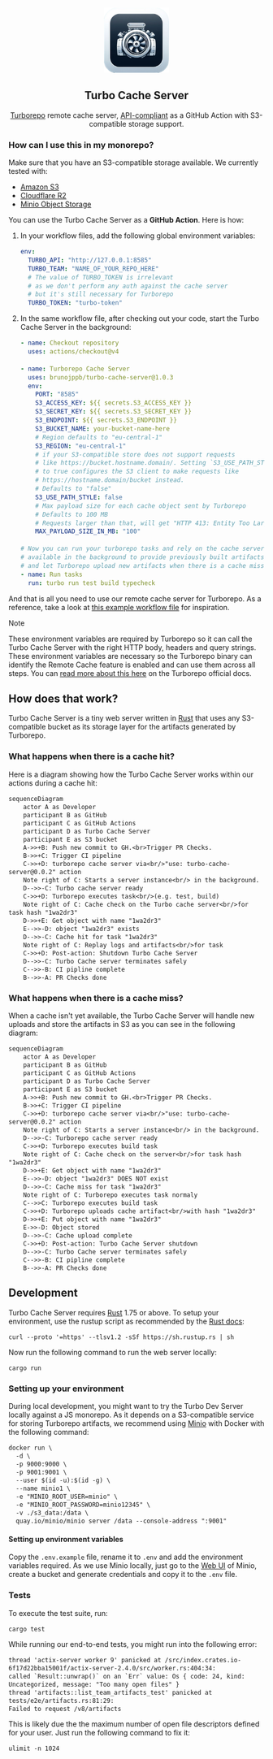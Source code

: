 <p align="center"><br><img src="./icon.png" width="128" height="128" alt="Turbo engine" /></p>
<h2 align="center">Turbo Cache Server</h2>
<p align="center">
  <a href="https://turbo.build/repo">Turborepo</a> remote cache server, <a href="https://turbo.build/repo/docs/core-concepts/remote-caching#self-hosting">API-compliant</a> as a GitHub Action with S3-compatible storage support.
</p>

### How can I use this in my monorepo?

Make sure that you have an S3-compatible storage available. We currently tested
with:

- [Amazon S3](https://aws.amazon.com/s3/)
- [Cloudflare R2](https://www.cloudflare.com/en-gb/developer-platform/r2/)
- [Minio Object Storage](https://min.io/)

You can use the Turbo Cache Server as a **GitHub Action**. Here is how:

1. In your workflow files, add the following global environment variables:

    ```yml
    env:
      TURBO_API: "http://127.0.0.1:8585"
      TURBO_TEAM: "NAME_OF_YOUR_REPO_HERE"
      # The value of TURBO_TOKEN is irrelevant
      # as we don't perform any auth against the cache server
      # but it's still necessary for Turborepo
      TURBO_TOKEN: "turbo-token"
    ```

1. In the same workflow file, after checking out your code,
start the Turbo Cache Server in the background:
    
    ```yml
    - name: Checkout repository
      uses: actions/checkout@v4
    
    - name: Turborepo Cache Server
      uses: brunojppb/turbo-cache-server@1.0.3
      env:
        PORT: "8585"
        S3_ACCESS_KEY: ${{ secrets.S3_ACCESS_KEY }}
        S3_SECRET_KEY: ${{ secrets.S3_SECRET_KEY }}
        S3_ENDPOINT: ${{ secrets.S3_ENDPOINT }}
        S3_BUCKET_NAME: your-bucket-name-here
        # Region defaults to "eu-central-1"
        S3_REGION: "eu-central-1"
        # if your S3-compatible store does not support requests
        # like https://bucket.hostname.domain/. Setting `S3_USE_PATH_STYLE`
        # to true configures the S3 client to make requests like
        # https://hostname.domain/bucket instead.
        # Defaults to "false"
        S3_USE_PATH_STYLE: false
        # Max payload size for each cache object sent by Turborepo
        # Defaults to 100 MB
        # Requests larger than that, will get "HTTP 413: Entity Too Large" errors
        MAX_PAYLOAD_SIZE_IN_MB: "100"
    
    # Now you can run your turborepo tasks and rely on the cache server
    # available in the background to provide previously built artifacts (cache hits)
    # and let Turborepo upload new artifacts when there is a cache miss.
    - name: Run tasks
      run: turbo run test build typecheck
    ```

And that is all you need to use our remote cache server for Turborepo. As a
reference, take a look at
[this example workflow file](https://github.com/brunojppb/turbo-decay/blob/main/.github/workflows/ci.yml)
for inspiration.

> [!NOTE]
> These environment variables are required by Turborepo so it can call
> the Turbo Cache Server with the right HTTP body, headers and query strings.
> These environment variables are necessary so the Turborepo binary can identify
> the Remote Cache feature is enabled and can use them across all steps. You can
> [read more about this here](https://turbo.build/repo/docs/ci#setup) on the
> Turborepo official docs.

## How does that work?

Turbo Cache Server is a tiny web server written in
[Rust](https://www.rust-lang.org/) that uses any S3-compatible bucket as its
storage layer for the artifacts generated by Turborepo.

### What happens when there is a cache hit?

Here is a diagram showing how the Turbo Cache Server works within our actions
during a cache hit:

```mermaid
sequenceDiagram
    actor A as Developer
    participant B as GitHub
    participant C as GitHub Actions
    participant D as Turbo Cache Server
    participant E as S3 bucket
    A->>+B: Push new commit to GH.<br>Trigger PR Checks.
    B->>+C: Trigger CI pipeline
    C->>+D: turborepo cache server via<br/>"use: turbo-cache-server@0.0.2" action
    Note right of C: Starts a server instance<br/> in the background.
    D-->>-C: Turbo cache server ready
    C->>+D: Turborepo executes task<br/>(e.g. test, build)
    Note right of C: Cache check on the Turbo cache server<br/>for task hash "1wa2dr3"
    D->>+E: Get object with name "1wa2dr3"
    E-->>-D: object "1wa2dr3" exists
    D-->>-C: Cache hit for task "1wa2dr3"
    Note right of C: Replay logs and artifacts<br/>for task
    C->>+D: Post-action: Shutdown Turbo Cache Server
    D-->>-C: Turbo Cache server terminates safely
    C-->>-B: CI pipline complete
    B-->>-A: PR Checks done
```

### What happens when there is a cache miss?

When a cache isn't yet available, the Turbo Cache Server will handle new uploads
and store the artifacts in S3 as you can see in the following diagram:

```mermaid
sequenceDiagram
    actor A as Developer
    participant B as GitHub
    participant C as GitHub Actions
    participant D as Turbo Cache Server
    participant E as S3 bucket
    A->>+B: Push new commit to GH.<br>Trigger PR Checks.
    B->>+C: Trigger CI pipeline
    C->>+D: turborepo cache server via<br/>"use: turbo-cache-server@0.0.2" action
    Note right of C: Starts a server instance<br/> in the background.
    D-->>-C: Turborepo cache server ready
    C->>+D: Turborepo executes build task
    Note right of C: Cache check on the server<br/>for task hash "1wa2dr3"
    D->>+E: Get object with name "1wa2dr3"
    E-->>-D: object "1wa2dr3" DOES NOT exist
    D-->>-C: Cache miss for task "1wa2dr3"
    Note right of C: Turborepo executes task normaly
    C-->>C: Turborepo executes build task
    C->>+D: Turborepo uploads cache artifact<br/>with hash "1wa2dr3"
    D->>+E: Put object with name "1wa2dr3"
    E->>-D: Object stored
    D-->>-C: Cache upload complete
    C->>+D: Post-action: Turbo Cache Server shutdown
    D-->>-C: Turbo Cache server terminates safely
    C-->>-B: CI pipline complete
    B-->>-A: PR Checks done
```

## Development

Turbo Cache Server requires [Rust](https://www.rust-lang.org/) 1.75 or above. To
setup your environment, use the rustup script as recommended by the
[Rust docs](https://www.rust-lang.org/learn/get-started):

```shell
curl --proto '=https' --tlsv1.2 -sSf https://sh.rustup.rs | sh
```

Now run the following command to run the web server locally:

```shell
cargo run
```

### Setting up your environment

During local development, you might want to try the Turbo Dev Server locally
against a JS monorepo. As it depends on a S3-compatible service for storing
Turborepo artifacts, we recommend using [Minio](https://min.io/) with Docker
with the following command:

```shell
docker run \
  -d \
  -p 9000:9000 \
  -p 9001:9001 \
  --user $(id -u):$(id -g) \
  --name minio1 \
  -e "MINIO_ROOT_USER=minio" \
  -e "MINIO_ROOT_PASSWORD=minio12345" \
  -v ./s3_data:/data \
  quay.io/minio/minio server /data --console-address ":9001"
```

#### Setting up environment variables

Copy the `.env.example` file, rename it to `.env` and add the environment
variables required. As we use Minio locally, just go to the
[Web UI](http://localhost:9001) of Minio, create a bucket and generate
credentials and copy it to the `.env` file.

### Tests

To execute the test suite, run:

```shell
cargo test
```

While running our end-to-end tests, you might run into the following error:

```log
thread 'actix-server worker 9' panicked at /src/index.crates.io-6f17d22bba15001f/actix-server-2.4.0/src/worker.rs:404:34:
called `Result::unwrap()` on an `Err` value: Os { code: 24, kind: Uncategorized, message: "Too many open files" }
thread 'artifacts::list_team_artifacts_test' panicked at tests/e2e/artifacts.rs:81:29:
Failed to request /v8/artifacts
```

This is likely due the the maximum number of open file descriptors defined for
your user. Just run the following command to fix it:

```shell
ulimit -n 1024
```
